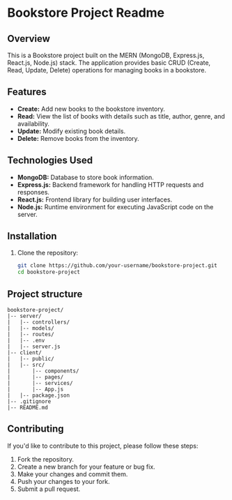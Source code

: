 # Bookstore Project Readme

## Overview

This is a Bookstore project built on the MERN (MongoDB, Express.js, React.js, Node.js) stack. The application provides basic CRUD (Create, Read, Update, Delete) operations for managing books in a bookstore.

## Features

- **Create:** Add new books to the bookstore inventory.
- **Read:** View the list of books with details such as title, author, genre, and availability.
- **Update:** Modify existing book details.
- **Delete:** Remove books from the inventory.

## Technologies Used

- **MongoDB:** Database to store book information.
- **Express.js:** Backend framework for handling HTTP requests and responses.
- **React.js:** Frontend library for building user interfaces.
- **Node.js:** Runtime environment for executing JavaScript code on the server.

## Installation

1. Clone the repository:

   ```bash
   git clone https://github.com/your-username/bookstore-project.git
   cd bookstore-project

## Project structure
```
bookstore-project/
|-- server/
|   |-- controllers/
|   |-- models/
|   |-- routes/
|   |-- .env
|   |-- server.js
|-- client/
|   |-- public/
|   |-- src/
|       |-- components/
|       |-- pages/
|       |-- services/
|       |-- App.js
|   |-- package.json
|-- .gitignore
|-- README.md

```

## Contributing
If you'd like to contribute to this project, please follow these steps:

1. Fork the repository.
2. Create a new branch for your feature or bug fix.
3. Make your changes and commit them.
4. Push your changes to your fork.
5. Submit a pull request.